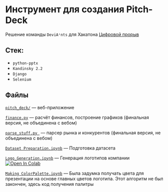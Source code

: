 # Инструмент для создания Pitch-Deck

Решение команды `DeviAⁱnts` для Хакатона [Цифровой прорыв](https://hacks-ai.ru)

## Стек:
* `python-pptx`
* `Kandinsky 2.2`
* `Django`
* `Selenium`

## Файлы

[`pitch_deck/`](pitch_deck/) — веб-приложение 

[`finance.py`](finance.py) — расчёт финансов, построение графиков (финальная версия, не объединена с вебом) 

[`parse_stuff.py `](parse_stuff.py) — парсер рынка и конкурентов (финальная версия, не объединена с вебом)

[`Dataset Preparation.ipynb`](Dataset(nbsp)Preparation.ipynb) — Подготовка датасета

[`Logo_Generation.ipynb`](Logo_Generation.ipynb) — Генерация логотипов компании  <a target="_blank" href="https://colab.research.google.com/github/LicoriceAlex/pitch_deck_accelerator_of_opportunities/blob/main/Logo_Generation.ipynb"> <img src="https://colab.research.google.com/assets/colab-badge.svg" alt="Open In Colab"/> </a>

[`Making ColorPalette.ipynb`](Making(nbsp)ColorPalette.ipynb) — Была задумка получать цвета для презентации на основе главных цветов логотипа. Этот алгоритм не был закончен, здесь код получения палитры
